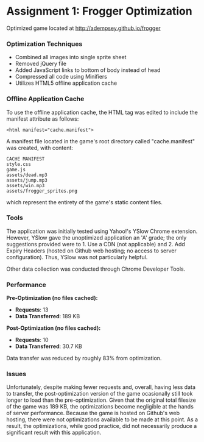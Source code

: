 # Assignment 1: Frogger Optimization

Optimized game located at http://adempsey.github.io/frogger

### Optimization Techniques

- Combined all images into single sprite sheet
- Removed jQuery file
- Added JavaScript links to bottom of body instead of head
- Compressed all code using Minifiers 
- Utilizes HTML5 offline application cache

### Offline Application Cache

To use the offline application cache, the HTML tag was edited to include the manifest attribute as follows: 

	<html manifest="cache.manifest">
	
A manifest file located in the game's root directory called "cache.manifest" was created, with content:

	CACHE MANIFEST
	style.css
	game.js
	assets/dead.mp3
	assets/jump.mp3
	assets/win.mp3
	assets/frogger_sprites.png
	
which represent the entirety of the game's static content files.

### Tools

The application was initially tested using Yahoo!'s YSlow Chrome extension. However, YSlow gave the unoptimized application an 'A' grade; the only suggestions provided were to 1. Use a CDN (not applicable) and 2. Add Expiry Headers (hosted on Github web hosting; no access to server configuration). Thus, YSlow was not particularly helpful.

Other data collection was conducted through Chrome Developer Tools.

### Performance
**Pre-Optimization (no files cached):**

- **Requests**: 13
- **Data Transferred**: 189 KB

**Post-Optimization (no files cached):**

- **Requests**: 10
- **Data Transferred**: 30.7 KB

Data transfer was reduced by roughly 83% from optimization.

### Issues

Unfortunately, despite making fewer requests and, overall, having less data to transfer, the post-optimization version of the game ocasionally still took longer to load than the pre-optimization. Given that the original total filesize of the game was 189 KB, the optimizations become negligible at the hands of server performance. Because the game is hosted on Github's web hosting, there were not optimizations available to be made at this point. As a result, the optimizations, while good practice, did not necessarily produce a significant result with this application.
